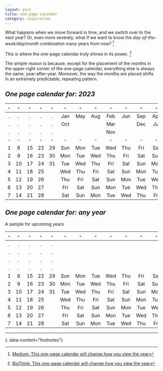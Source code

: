 ```yaml
---
layout: post
title: one-page calendar
category: inspiration
---
```



What happens when we move forward in time, and we switch over to the next year? Or, even more severely, what if we want to know the _day-of-the-week/day/month_ combination many years from now? [^1]

This is where the one-page calendar truly shines in its power. [^2]

The simple reason is because, except for the placement of the months in the upper-right corner of the one-page calendar, everything else is always the same, year-after-year. Moreover, the way the months are placed shifts in an extremely predictable, repeating pattern.


## _One page calendar for: **2023**_

| - | - | - | - | - | - | - | - | - | - | - | - |
|:-:|:-:|:-:|:-:|:-:|:-:|:-:|:-:|:-:|:-:|:-:|:-:|
| . | . | . | . | . |Jan|May|Aug|Feb|Jun|Sep|Apr|
| . | . | . | . | . |Oct|   |   |Mar|   |Dec|Jul|
| . | . | . | . | . |   |   |   |Nov|   |   |   |
| - | - | - | - | - | - | - | - | - | - | - | - |
| 1 | 8 | 15| 22| 29|Sun|Mon|Tue|Wed|Thu|Fri|Sat|
| 2 | 9 | 16| 23| 30|Mon|Tue|Wed|Thu|Fri|Sat|Sun|
| 3 | 10| 17| 24| 31|Tue|Wed|Thu|Fri|Sat|Sun|Mon|
| 4 | 11| 18| 25|   |Wed|Thu|Fri|Sat|Sun|Mon|Tue|
| 5 | 12| 19| 26|   |Thu|Fri|Sat|Sun|Mon|Tue|Wed|
| 6 | 13| 20| 27|   |Fri|Sat|Sun|Mon|Tue|Wed|Thu|
| 7 | 14| 21| 28|   |Sat|Sun|Mon|Tue|Wed|Thu|Fri|


## _One page calendar for: **any year**_

A sample for upcoming years


| - | - | - | - | - | - | - | - | - | - | - | - |
|:-:|:-:|:-:|:-:|:-:|:-:|:-:|:-:|:-:|:-:|:-:|:-:|
| . | . | . | . | . |   |   |   |   |   |   |   |
| . | . | . | . | . |   |   |   |   |   |   |   |
| . | . | . | . | . |   |   |   |   |   |   |   |
| . | . | . | . | . |   |   |   |   |   |   |   |
| 1 | 8 | 15| 22| 29|Sun|Mon|Tue|Wed|Thu|Fri|Sat|
| 2 | 9 | 16| 23| 30|Mon|Tue|Wed|Thu|Fri|Sat|Sun|
| 3 | 10| 17| 24| 31|Tue|Wed|Thu|Fri|Sat|Sun|Mon|
| 4 | 11| 18| 25|   |Wed|Thu|Fri|Sat|Sun|Mon|Tue|
| 5 | 12| 19| 26|   |Thu|Fri|Sat|Sun|Mon|Tue|Wed|
| 6 | 13| 20| 27|   |Fri|Sat|Sun|Mon|Tue|Wed|Thu|
| 7 | 14| 21| 28|   |Sat|Sun|Mon|Tue|Wed|Thu|Fri|



---
{: data-content="footnotes"}


[^1]: [Medium: This one-page calendar will change how you view the year](https://medium.com/starts-with-a-bang/this-one-page-calendar-will-change-how-you-view-the-year-b8ecad85eebd)
[^2]: [BigThink: This one-page calendar will change how you view the year](https://bigthink.com/starts-with-a-bang/one-page-calendar/)

